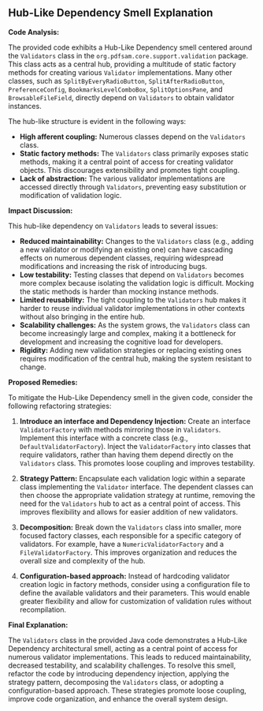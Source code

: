 ## Hub-Like Dependency Smell Explanation

**Code Analysis:**

The provided code exhibits a Hub-Like Dependency smell centered around the `Validators` class in the `org.pdfsam.core.support.validation` package. This class acts as a central hub, providing a multitude of static factory methods for creating various `Validator` implementations. Many other classes, such as `SplitByEveryRadioButton`, `SplitAfterRadioButton`, `PreferenceConfig`, `BookmarksLevelComboBox`, `SplitOptionsPane`, and `BrowsableFileField`, directly depend on `Validators` to obtain validator instances.

The hub-like structure is evident in the following ways:

-   **High afferent coupling:** Numerous classes depend on the `Validators` class.
-   **Static factory methods:** The `Validators` class primarily exposes static methods, making it a central point of access for creating validator objects. This discourages extensibility and promotes tight coupling.
-   **Lack of abstraction:** The various validator implementations are accessed directly through `Validators`, preventing easy substitution or modification of validation logic.

**Impact Discussion:**

This hub-like dependency on `Validators` leads to several issues:

-   **Reduced maintainability:** Changes to the `Validators` class (e.g., adding a new validator or modifying an existing one) can have cascading effects on numerous dependent classes, requiring widespread modifications and increasing the risk of introducing bugs.
-   **Low testability:** Testing classes that depend on `Validators` becomes more complex because isolating the validation logic is difficult. Mocking the static methods is harder than mocking instance methods.
-   **Limited reusability:** The tight coupling to the `Validators` hub makes it harder to reuse individual validator implementations in other contexts without also bringing in the entire hub.
-   **Scalability challenges:** As the system grows, the `Validators` class can become increasingly large and complex, making it a bottleneck for development and increasing the cognitive load for developers.
-   **Rigidity:** Adding new validation strategies or replacing existing ones requires modification of the central hub, making the system resistant to change.

**Proposed Remedies:**

To mitigate the Hub-Like Dependency smell in the given code, consider the following refactoring strategies:

1. **Introduce an interface and Dependency Injection:** Create an interface `ValidatorFactory` with methods mirroring those in `Validators`. Implement this interface with a concrete class (e.g., `DefaultValidatorFactory`). Inject the `ValidatorFactory` into classes that require validators, rather than having them depend directly on the `Validators` class. This promotes loose coupling and improves testability.

2. **Strategy Pattern:** Encapsulate each validation logic within a separate class implementing the `Validator` interface. The dependent classes can then choose the appropriate validation strategy at runtime, removing the need for the `Validators` hub to act as a central point of access. This improves flexibility and allows for easier addition of new validators.

3. **Decomposition:** Break down the `Validators` class into smaller, more focused factory classes, each responsible for a specific category of validators. For example, have a `NumericValidatorFactory` and a `FileValidatorFactory`. This improves organization and reduces the overall size and complexity of the hub.

4. **Configuration-based approach:** Instead of hardcoding validator creation logic in factory methods, consider using a configuration file to define the available validators and their parameters. This would enable greater flexibility and allow for customization of validation rules without recompilation.

**Final Explanation:**

The `Validators` class in the provided Java code demonstrates a Hub-Like Dependency architectural smell, acting as a central point of access for numerous validator implementations. This leads to reduced maintainability, decreased testability, and scalability challenges. To resolve this smell, refactor the code by introducing dependency injection, applying the strategy pattern, decomposing the `Validators` class, or adopting a configuration-based approach. These strategies promote loose coupling, improve code organization, and enhance the overall system design.

